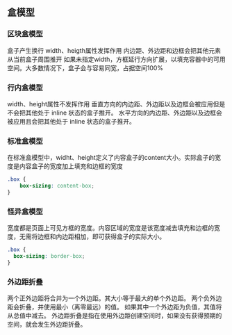 ## 盒模型
### 区块盒模型
盒子产生换行
width、heigth属性发挥作用
内边距、外边距和边框会把其他元素从当前盒子周围推开
如果未指定width，方框延行方向扩展，以填充容器中的可用空间。大多数情况下，盒子会与容易同宽，占据空间100%

### 行内盒模型
width、height属性不发挥作用
垂直方向的内边距、外边距以及边框会被应用但是不会把其他处于 inline 状态的盒子推开。
水平方向的内边距、外边距以及边框会被应用且会把其他处于 inline 状态的盒子推开。


### 标准盒模型
在标准盒模型中，widht、height定义了内容盒子的content大小。实际盒子的宽度是内容盒子的宽度加上填充和边框的宽度
```css
.box {
    box-sizing: content-box;
}
```

### 怪异盒模型
宽度都是页面上可见方框的宽度。内容区域的宽度是该宽度减去填充和边框的宽度，无需将边框和内边距相加，即可获得盒子的实际大小。
```css
.box {
  box-sizing: border-box;
}

```


### 外边距折叠
两个正外边距将合并为一个外边距。其大小等于最大的单个外边距。
两个负外边距会折叠，并使用最小（离零最远）的值。
如果其中一个外边距为负值，其值将从总值中减去。
外边距折叠是指在使用外边距创建空间时，如果没有获得预期的空间，就会发生外边距折叠。
